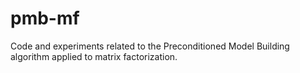 # pmb-mf
Code and experiments related to the Preconditioned Model Building algorithm applied to matrix factorization.
